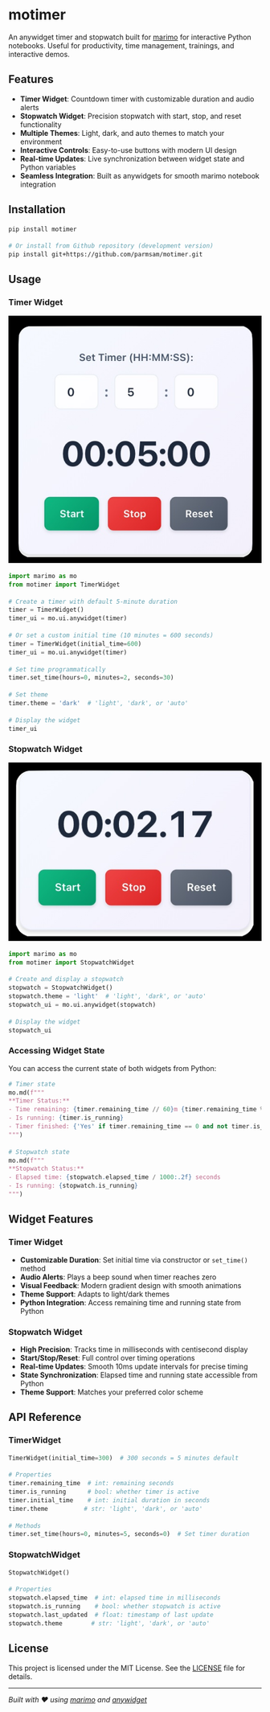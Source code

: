 # motimer

An anywidget timer and stopwatch built for [marimo](https://marimo.io/) for interactive Python notebooks. Useful for productivity, time management, trainings, and interactive demos.

## Features

- **Timer Widget**: Countdown timer with customizable duration and audio alerts
- **Stopwatch Widget**: Precision stopwatch with start, stop, and reset functionality  
- **Multiple Themes**: Light, dark, and auto themes to match your environment
- **Interactive Controls**: Easy-to-use buttons with modern UI design
- **Real-time Updates**: Live synchronization between widget state and Python variables
- **Seamless Integration**: Built as anywidgets for smooth marimo notebook integration

## Installation

```bash
pip install motimer

# Or install from Github repository (development version)
pip install git+https://github.com/parmsam/motimer.git
```

## Usage

### Timer Widget

![](https://github.com/parmsam/motimer/raw/main/images/result_timer.jpg)

```python
import marimo as mo
from motimer import TimerWidget

# Create a timer with default 5-minute duration
timer = TimerWidget()
timer_ui = mo.ui.anywidget(timer)

# Or set a custom initial time (10 minutes = 600 seconds)
timer = TimerWidget(initial_time=600)
timer_ui = mo.ui.anywidget(timer)

# Set time programmatically
timer.set_time(hours=0, minutes=2, seconds=30)

# Set theme
timer.theme = 'dark'  # 'light', 'dark', or 'auto'

# Display the widget
timer_ui
```

### Stopwatch Widget

![](https://github.com/parmsam/motimer/raw/main/images/result_stopwatch.jpg)

```python
import marimo as mo
from motimer import StopwatchWidget

# Create and display a stopwatch
stopwatch = StopwatchWidget()
stopwatch.theme = 'light'  # 'light', 'dark', or 'auto'
stopwatch_ui = mo.ui.anywidget(stopwatch)

# Display the widget
stopwatch_ui
```

### Accessing Widget State

You can access the current state of both widgets from Python:

```python
# Timer state
mo.md(f"""
**Timer Status:**
- Time remaining: {timer.remaining_time // 60}m {timer.remaining_time % 60}s
- Is running: {timer.is_running}
- Timer finished: {'Yes' if timer.remaining_time == 0 and not timer.is_running else 'No'}
""")

# Stopwatch state  
mo.md(f"""
**Stopwatch Status:**
- Elapsed time: {stopwatch.elapsed_time / 1000:.2f} seconds
- Is running: {stopwatch.is_running}
""")
```

## Widget Features

### Timer Widget
- **Customizable Duration**: Set initial time via constructor or `set_time()` method
- **Audio Alerts**: Plays a beep sound when timer reaches zero
- **Visual Feedback**: Modern gradient design with smooth animations
- **Theme Support**: Adapts to light/dark themes
- **Python Integration**: Access remaining time and running state from Python

### Stopwatch Widget  
- **High Precision**: Tracks time in milliseconds with centisecond display
- **Start/Stop/Reset**: Full control over timing operations
- **Real-time Updates**: Smooth 10ms update intervals for precise timing
- **State Synchronization**: Elapsed time and running state accessible from Python
- **Theme Support**: Matches your preferred color scheme

## API Reference

### TimerWidget

```python
TimerWidget(initial_time=300)  # 300 seconds = 5 minutes default

# Properties
timer.remaining_time  # int: remaining seconds
timer.is_running      # bool: whether timer is active
timer.initial_time    # int: initial duration in seconds
timer.theme          # str: 'light', 'dark', or 'auto'

# Methods
timer.set_time(hours=0, minutes=5, seconds=0)  # Set timer duration
```

### StopwatchWidget

```python
StopwatchWidget()

# Properties  
stopwatch.elapsed_time  # int: elapsed time in milliseconds
stopwatch.is_running    # bool: whether stopwatch is active
stopwatch.last_updated  # float: timestamp of last update
stopwatch.theme        # str: 'light', 'dark', or 'auto'
```

## License

This project is licensed under the MIT License. See the [LICENSE](LICENSE) file for details.

---

*Built with ❤️ using [marimo](https://marimo.io/) and [anywidget](https://anywidget.dev/)*